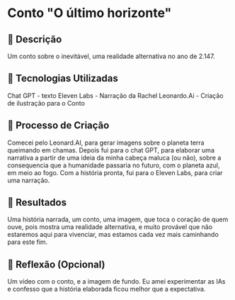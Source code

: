 # Conto "O último horizonte"

## 📒 Descrição
Um conto sobre o inevitável, uma realidade alternativa no ano de 2.147. 

## 🤖 Tecnologias Utilizadas
Chat GPT - texto
Eleven Labs - Narração da Rachel
Leonardo.Ai - Criação de ilustração para o Conto


## 🧐 Processo de Criação
Comecei pelo Leonard.AI, para gerar imagens sobre o planeta terra queimando em chamas. Depois fui para o chat GPT, para elaborar uma narrativa a partir de uma ideia da minha cabeça maluca (ou não), sobre a consequencia que a  humanidade passaria no futuro, com o planeta azul, em meio ao fogo. Com a história pronta, fui para o Eleven Labs, para criar uma narração. 

## 🚀 Resultados
Uma história narrada, um conto, uma imagem, que toca o coração de quem ouve, pois mostra uma realidade alternativa, e muito provável que não estaremos aqui para vivenciar, mas estamos cada vez mais caminhando para este fim. 

## 💭 Reflexão (Opcional)
Um vídeo com o conto, e a imagem de fundo. Eu amei experimentar as IAs e confesso que a história elaborada ficou melhor que a expectativa.
